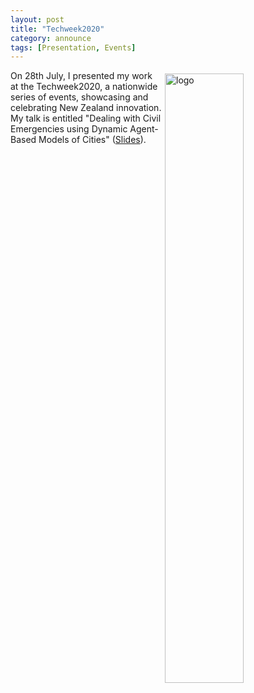 ```yaml
---
layout: post
title: "Techweek2020"
category: announce
tags: [Presentation, Events]
---
```


<a href="https://techweek.co.nz/">
<img src="https://techweek.co.nz/themes/techweek/images/techweek-logo-2020.png" style="float:right; width:50%; padding:5px;"  alt="logo" /></a>


On 28th July, I presented my work at the Techweek2020, a nationwide series of events, showcasing and celebrating New Zealand innovation. My talk is entitled "Dealing with Civil Emergencies using Dynamic Agent-Based Models of Cities" ([Slides](https://leminhkieu.github.io/p/2020-emergency)). 


